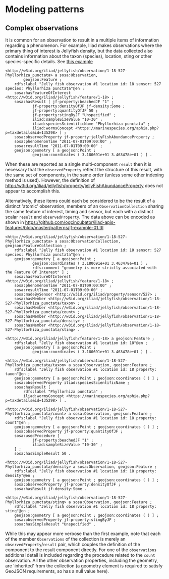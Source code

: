 # Modeling patterns

## Complex observations

It is common for an observation to result in a multiple items of information regarding a phenomenon.
For example, Iliad makes observations where the primary thing of interest is Jellyfish density, but the data collected also contains information about the taxon (species), location, sting or other species-specific details. See [this example](https://github.com/ogcincubator/iliad-apis-features/blob/master/_sources/iliad-jellyfish/examples/example.ttl)
```turtle
<http://w3id.org/iliad/jellyfish/observation/1-18-527-Phyllorhiza_punctata> a sosa:Observation,
        geojson:Feature ;
    rdfs:label "Jelly fish observation #1 location id: 18 sensor: 527 species: Phyllorhiza punctata"@en ;
    sosa:hasFeatureOfInterest <http://w3id.org/iliad/jellyfish/feature/1-18> ;
    sosa:hasResult [ jf-property:beachedJF "1" ;
            jf-property:densityOfJF jf-density:Some ;
            jf-property:quantityOfJF 50 ;
            jf-property:stingByJF "Unspecified" ;
            iliad:sampleSizeValue "10-30" ;
            iliad:speciesScientificName "Phyllorhiza punctata" ;
            iliad:wormsConcept <https://marinespecies.org/aphia.php?p=taxdetails&id=135298> ] ;
    sosa:observedProperty jf-property:jellyFishAbundanceProperty ;
    sosa:phenomenonTime "2011-07-01T09:00:00" ;
    sosa:resultTime "2011-07-01T09:00:00" ;
    geojson:geometry [ a geojson:Point ;
            geojson:coordinates ( 3.180691e+01 3.463478e+01 ) ] .

```

When these are reported as a single multi-component `result` then it is necessary that the `observedProperty` reflect the structure of this result, with the same set of components, in the same order (unless some other indexing method is used). 
However, the definition of http://w3id.org/iliad/jellyfish/property/jellyFishAbundanceProperty does not appear to accomplish this. 

Alternatively, these items could each be considered to be the result of a distinct 'atomic' observation, members of an `ObservationCollection` sharing the same feature of interest, timing and sensor, but each with a distinct scalar `result` and `observedProperty`. 
The data above can be encoded as shown in https://github.com/ogcincubator/iliad-apis-features/blob/master/patterns/jf-example-01.ttl 
```turtle
<http://w3id.org/iliad/jellyfish/observation/1-18-527-Phyllorhiza_punctata> a sosa:ObservationCollection, geojson:FeatureCollection ;
    rdfs:label "Jelly fish observation #1 location id: 18 sensor: 527 species: Phyllorhiza punctata"@en ;
    geojson:geometry [ a geojson:Point ;
            geojson:coordinates ( 3.180691e+01 3.463478e+01 ) ;
            rdfs:comment "geometry is more strictly associated with the Feature Of Interest" ] ;
    sosa:hasFeatureOfInterest <http://w3id.org/iliad/jellyfish/feature/1-18> ;
    sosa:phenomenonTime "2011-07-01T09:00:00" ;
    sosa:resultTime "2011-07-01T09:00:00" ;
    sosa:madeBySensor <http://w3id.org/iliad/property/sensor/527> ;
    sosa:hasMember <http://w3id.org/iliad/jellyfish/observation/1-18-527-Phyllorhiza_punctata/taxon> ;
    sosa:hasMember <http://w3id.org/iliad/jellyfish/observation/1-18-527-Phyllorhiza_punctata/count> ;
    sosa:hasMember <http://w3id.org/iliad/jellyfish/observation/1-18-527-Phyllorhiza_punctata/density> ;
    sosa:hasMember <http://w3id.org/iliad/jellyfish/observation/1-18-527-Phyllorhiza_punctata/sting> .

<http://w3id.org/iliad/jellyfish/feature/1-18> a geojson:Feature ;
    rdfs:label "Jelly fish observation #1 location id: 18"@en ;
    geojson:geometry [ a geojson:Point ;
            geojson:coordinates ( 3.180691e+01 3.463478e+01 ) ] .

<http://w3id.org/iliad/jellyfish/observation/1-18-527-Phyllorhiza_punctata/taxon> a sosa:Observation, geojson:Feature ;
    rdfs:label "Jelly fish observation #1 location id: 18 property: taxon"@en ;
    geojson:geometry [ a geojson:Point ; geojson:coordinates ( ) ] ;
    sosa:observedProperty iliad:speciesScientificName ;
    sosa:hasResult [
        rdfs:label "Phyllorhiza punctata" ;
        iliad:wormsConcept <https://marinespecies.org/aphia.php?p=taxdetails&id=135298> ] .

<http://w3id.org/iliad/jellyfish/observation/1-18-527-Phyllorhiza_punctata/count> a sosa:Observation, geojson:Feature ;
    rdfs:label "Jelly fish observation #1 location id: 18 property: count"@en ;
    geojson:geometry [ a geojson:Point ; geojson:coordinates ( ) ] ;
    sosa:observedProperty jf-property:quantityOfJF ;
    sosa:usedProcedure [
            jf-property:beachedJF "1" ;
            iliad:sampleSizeValue "10-30" ;
    ] ;
    sosa:hasSimpleResult 50 .

<http://w3id.org/iliad/jellyfish/observation/1-18-527-Phyllorhiza_punctata/density> a sosa:Observation, geojson:Feature ;
    rdfs:label "Jelly fish observation #1 location id: 18 property: density"@en ;
    geojson:geometry [ a geojson:Point ; geojson:coordinates ( ) ] ;
    sosa:observedProperty jf-property:densityOfJF ;
    sosa:hasResult jf-density:Some .

<http://w3id.org/iliad/jellyfish/observation/1-18-527-Phyllorhiza_punctata/sting> a sosa:Observation, geojson:Feature ;
    rdfs:label "Jelly fish observation #1 location id: 18 property: sting"@en ;
    geojson:geometry [ a geojson:Point ; geojson:coordinates ( ) ] ;
    sosa:observedProperty jf-property:stingByJF ;
    sosa:hasSimpleResult "Unspecified" .
```

While this may appear more verbose than the first example, note that each of the member `Observations` of the collection is merely an `observedProperty`/`result` pair, which couples the definition of the component to the result component directly.
For one of the `observations` additional detail is included regarding the procedure related to the `count` observation. 
All the other observation properties, including the geometry, are 'inherited' from the collection (a geometry element is required to satisfy GeoJSON requirements, so has a null value here).  
